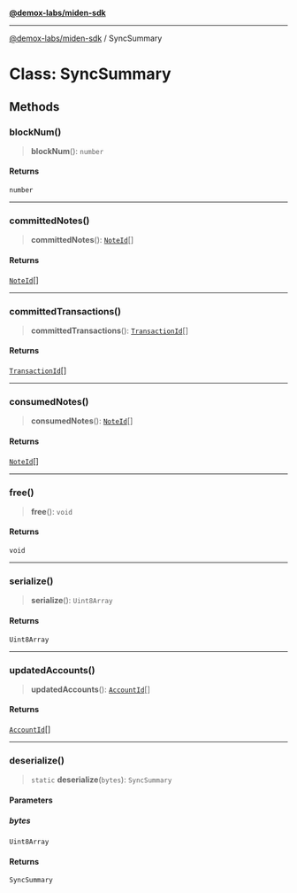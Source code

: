 [**@demox-labs/miden-sdk**](../README.md)

***

[@demox-labs/miden-sdk](../README.md) / SyncSummary

# Class: SyncSummary

## Methods

### blockNum()

> **blockNum**(): `number`

#### Returns

`number`

***

### committedNotes()

> **committedNotes**(): [`NoteId`](NoteId.md)[]

#### Returns

[`NoteId`](NoteId.md)[]

***

### committedTransactions()

> **committedTransactions**(): [`TransactionId`](TransactionId.md)[]

#### Returns

[`TransactionId`](TransactionId.md)[]

***

### consumedNotes()

> **consumedNotes**(): [`NoteId`](NoteId.md)[]

#### Returns

[`NoteId`](NoteId.md)[]

***

### free()

> **free**(): `void`

#### Returns

`void`

***

### serialize()

> **serialize**(): `Uint8Array`

#### Returns

`Uint8Array`

***

### updatedAccounts()

> **updatedAccounts**(): [`AccountId`](AccountId.md)[]

#### Returns

[`AccountId`](AccountId.md)[]

***

### deserialize()

> `static` **deserialize**(`bytes`): `SyncSummary`

#### Parameters

##### bytes

`Uint8Array`

#### Returns

`SyncSummary`
